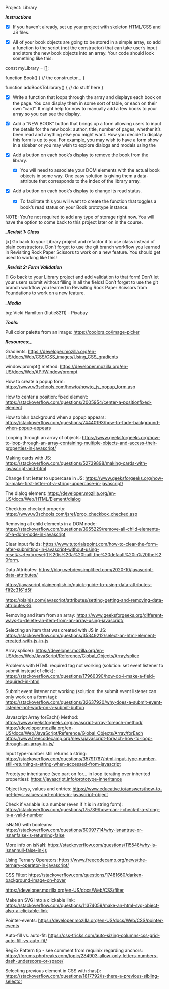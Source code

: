 Project: Library

_______________Instructions_______________

- [x] If you haven’t already, set up your project with skeleton HTML/CSS and JS files.

- [x] All of your book objects are going to be stored in a simple array, so add a function to the script (not the constructor) that can take user’s input and store the new book objects into an array. Your code should look something like this:

const myLibrary = [];

function Book() {
  // the constructor...
}

function addBookToLibrary() {
  // do stuff here
}

- [x] Write a function that loops through the array and displays each book on the page. You can display them in some sort of table, or each on their own “card”. It might help for now to manually add a few books to your array so you can see the display.

- [x] Add a “NEW BOOK” button that brings up a form allowing users to input the details for the new book: author, title, number of pages, whether it’s been read and anything else you might want. How you decide to display this form is up to you. For example, you may wish to have a form show in a sidebar or you may wish to explore dialogs and modals using the <dialog> tag. However you do this, you will most likely encounter an issue where submitting your form will not do what you expect it to do. That’s because the submit input tries to send the data to a server by default. If you’ve done the bonus section for the calculator assignment, you might be familiar with event.preventDefault();. Read up on the event.preventDefault documentation again and see how you can solve this issue!

- [x] Add a button on each book’s display to remove the book from the library.
    - [x] You will need to associate your DOM elements with the actual book objects in some way. One easy solution is giving them a data-attribute that corresponds to the index of the library array.

- [x] Add a button on each book’s display to change its read status.
    - [x] To facilitate this you will want to create the function that toggles a book’s read status on your Book prototype instance.

NOTE: You’re not required to add any type of storage right now. You will have the option to come back to this project later on in the course.


________________Revisit 1: Class_______________

[x] Go back to your Library project and refactor it to use class instead of plain constructors. Don’t forget to use the git branch workflow you learned in Revisiting Rock Paper Scissors to work on a new feature. You should get used to working like this!


________________Revisit 2: Form Validation_______________

[] Go back to your Library project and add validation to that form! Don’t let your users submit without filling in all the fields! Don’t forget to use the git branch workflow you learned in Revisiting Rock Paper Scissors from Foundations to work on a new feature.


________________Media_______________

bg: Vicki Hamilton (flutie8211) - Pixabay



_______________Tools:_______________

Pull color palette from an image: 
https://coolors.co/image-picker




_______________Resources:________________

Gradients:
https://developer.mozilla.org/en-US/docs/Web/CSS/CSS_images/Using_CSS_gradients

window.prompt() method:
https://developer.mozilla.org/en-US/docs/Web/API/Window/prompt

How to create a popup form:
https://www.w3schools.com/howto/howto_js_popup_form.asp

How to center a position: fixed element:
https://stackoverflow.com/questions/2005954/center-a-positionfixed-element

How to blur background when a popup appears:
https://stackoverflow.com/questions/74440193/how-to-fade-background-when-popup-appears

Looping through an array of objects:
https://www.geeksforgeeks.org/how-to-loop-through-an-array-containing-multiple-objects-and-access-their-properties-in-javascript/

Making cards with JS:
https://stackoverflow.com/questions/52739898/making-cards-with-javascript-and-html

Change first letter to uppercase in JS:
https://www.geeksforgeeks.org/how-to-make-first-letter-of-a-string-uppercase-in-javascript/

The dialog element:
https://developer.mozilla.org/en-US/docs/Web/HTML/Element/dialog

Checkbox.checked property:
https://www.w3schools.com/jsref/prop_checkbox_checked.asp

Removing all child elements in a DOM node:
https://stackoverflow.com/questions/3955229/remove-all-child-elements-of-a-dom-node-in-javascript

Clear input fields:
https://www.tutorialspoint.com/how-to-clear-the-form-after-submitting-in-javascript-without-using-reset#:~:text=reset()%20is%20a%20built,the%20default%20in%20the%20form.

Data Attributes:
https://blog.webdevsimplified.com/2020-10/javascript-data-attributes/

https://javascript.plainenglish.io/quick-guide-to-using-data-attributes-f1f2c3161d5f

https://plainjs.com/javascript/attributes/setting-getting-and-removing-data-attributes-8/

Removing and item from an array:
https://www.geeksforgeeks.org/different-ways-to-delete-an-item-from-an-array-using-javascript/

Selecting an item that was created with JS in JS: 
https://stackoverflow.com/questions/35349212/select-an-html-element-created-with-js-in-js

Array.splice():
https://developer.mozilla.org/en-US/docs/Web/JavaScript/Reference/Global_Objects/Array/splice

Problems with HTML required tag not working (solution: set event listener to submit instead of click):
https://stackoverflow.com/questions/17966390/how-do-i-make-a-field-required-in-html

Submit event listener not working (solution: the submit event listener can only work on a form tag):
https://stackoverflow.com/questions/32637920/why-does-a-submit-event-listener-not-work-on-a-submit-button

Javascript Array forEach() Method:
https://www.geeksforgeeks.org/javascript-array-foreach-method/
https://developer.mozilla.org/en-US/docs/Web/JavaScript/Reference/Global_Objects/Array/forEach
https://www.freecodecamp.org/news/javascript-foreach-how-to-loop-through-an-array-in-js/

Input type-number still returns a string:
https://stackoverflow.com/questions/35791767/html-input-type-number-still-returning-a-string-when-accessed-from-javascript

Prototype inheritance (see part on for... in loop iterating over inherited properties):
https://javascript.info/prototype-inheritance

Object keys, values and entries:
https://www.educative.io/answers/how-to-get-keys-values-and-entries-in-javascript-object

Check if variable is a number (even if it is in string form):
https://stackoverflow.com/questions/175739/how-can-i-check-if-a-string-is-a-valid-number

isNaN() with booleans:
https://stackoverflow.com/questions/60097714/why-isnantrue-or-isnanfalse-is-returning-false

More info on isNaN:
https://stackoverflow.com/questions/115548/why-is-isnannull-false-in-js

Using Ternary Operators:
https://www.freecodecamp.org/news/the-ternary-operator-in-javascript/

CSS Filter:
https://stackoverflow.com/questions/17481660/darken-background-image-on-hover

https://developer.mozilla.org/en-US/docs/Web/CSS/filter

Make an SVG into a clickable link:
https://stackoverflow.com/questions/11374059/make-an-html-svg-object-also-a-clickable-link

Pointer-events:
https://developer.mozilla.org/en-US/docs/Web/CSS/pointer-events

Auto-fill vs. auto-fit:
https://css-tricks.com/auto-sizing-columns-css-grid-auto-fill-vs-auto-fit/

RegEx Pattern tip - see comment from requinix regarding anchors:
https://forums.phpfreaks.com/topic/284903-allow-only-letters-numbers-dash-underscore-or-space/

Selecting previous element in CSS with :has():
https://stackoverflow.com/questions/1817792/is-there-a-previous-sibling-selector